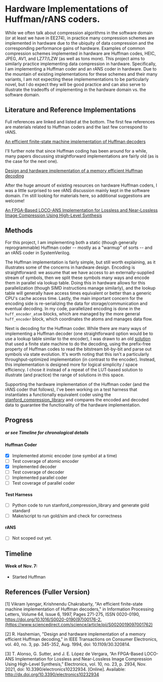 # Hardware Implementations of Huffman/rANS coders.

While we often talk about compression algorithms in the software domain (or at least we have in EE274), in practice many compression schemes are implemented in hardware due to the ubiquity of data compression and the corresponding performance gains of hardware. Examples of common compression schemes implemented in hardware are Huffman codes, HEIC, JPEG, AV1, and LZ77/LZW (as well as tons more). This project aims to similarly practice implementing data compression in hardware. Specifically, I am implementing a Huffman coder and an rANS coder in hardware. Due to the mountain of existing implementations for these schemes and their many variants, I am not expecting these implemementations to be particularly novel, but I do expect they will be good practice and can also serve to illustrate the tradeoffs of implementing in the hardware domain vs. the software domain.



## Literature and Reference Implementations

Full references are linked and listed at the bottom. The first few references are materials related to Huffman coders and the last few correspond to rANS.

[An efficient finite-state machine implementation of Huffman decoders](#1)

I'll further note that since Huffman coding has been around for a while, many papers discussing straightforward implementations are fairly old (as is the case for the next one).

[Design and hardware implementation of a memory efficient Huffman decoding](#2)

After the huge amount of existing resources on hardware Huffman coders, I was a little surprised to see rANS discussion mainly kept in the software domain. I'm still looking for materials here, so additional suggestions are welcome!

[An FPGA-Based LOCO-ANS Implementation for Lossless and Near-Lossless Image Compression Using High-Level Synthesis](#3)


## Methods

For this project, I am implementing both a static (though generally reprogrammable) Huffman coder -- mostly as a "warmup" of sorts -- and an rANS coder in SystemVerilog.

The Huffman implementation is fairly simple, but still worth explaining, as it illustrates some of the concerns in hardware design. Encoding is straightforward: we assume that we have access to an externally-supplied stream of symbols, then we split these symbols many ways and encode them in parallel via lookup table. Doing this in hardware allows for this parallelization (though SIMD instructions manage similarly), and the lookup table will generally have access times equivalent or better than a generic CPU's cache access time. Lastly, the main important concern for the encoding side is re-serializing the data for storage/communication and eventual decoding. In my code, parallelized encoding is done in the `huff_encoder_atom` blocks, which are managed by the more general `huff_encoder` block, which coordinates the atoms and manages data flow.

Next is decoding for the Huffman coder. While there are many ways of implementing a Huffman decoder (one straightforward option would be to use a lookup table similar to the encoder), I was drawn to an old [solution](#1) that used a finite state machine to do the decoding, using the prefix-free property of Huffman codes to read the bitstream bit-by-bit and parse out symbols via state evolution. It's worth noting that this isn't a particularly throughput-optimized implementation (in contrast to the encoder). Instead, this implementation is designed more for logical simplicity / space efficiency. I chose it instead of a repeat of the LUT-based solution to illustrate (and practice) the range of solutions in this space.

Supporting the hardware implementation of the Huffman coder (and the rANS coder that follows), I've been working on a test harness that instantiates a functionally equivalent coder using the [stanford_compression_library](https://github.com/kedartatwawadi/stanford_compression_library/) and compares the encoded and decoded data to guarantee the functionality of the hardware implementation.

## Progress
##### or see Timeline for chronological details

#### Huffman Coder
- [x] Implemented atomic encoder (one symbol at a time)
- [ ] Test coverage of atomic encoder
- [x] Implemented decoder
- [ ] Test coverage of decoder
- [ ] Implemented parallel coder
- [ ] Test coverage of parallel coder

#### Test Harness
 - [ ] Python code to run stanford_compression_library and generate gold standard
 - [ ] Make/script to run gold/sim and check for correctness

#### rANS
- [ ] Not scoped out yet.

## Timeline

#### Week of Nov. 7:
 - Started Huffman 
 
 
 
## References (Fuller Version)

<a id="1">[1]</a> 
Vikram Iyengar, Krishnendu Chakrabarty, "An efficient finite-state machine implementation of Huffman decoders," in Information Processing Letters, Volume 64, Issue 6, 1997, Pages 271-275, ISSN 0020-0190, https://doi.org/10.1016/S0020-0190(97)00176-2.(https://www.sciencedirect.com/science/article/pii/S0020019097001762)

<a id="2">[2]</a> 
R. Hashemian, "Design and hardware implementation of a memory efficient Huffman decoding," in IEEE Transactions on Consumer Electronics, vol. 40, no. 3, pp. 345-352, Aug. 1994, doi: 10.1109/30.320814.

<a id="3">[3]</a> 
T. Alonso, G. Sutter, and J. E. López de Vergara, “An FPGA-Based LOCO-ANS Implementation for Lossless and Near-Lossless Image Compression Using High-Level Synthesis,” Electronics, vol. 10, no. 23, p. 2934, Nov. 2021, doi: 10.3390/electronics10232934. [Online]. Available: http://dx.doi.org/10.3390/electronics10232934
